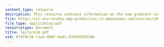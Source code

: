 ```yaml
---
content_type: resource
description: This resource contains information on the new gradient estimate.
file: https://ol-ocw-studio-app-production.s3.amazonaws.com/courses/18-152-introduction-to-partial-differential-equations-fall-2005/bf4f9c18c1a490df6e81876dd82b53de_lecture10.pdf
file_type: application/pdf
resourcetype: Document
title: lecture10.pdf
uid: bf4f9c18-c1a4-90df-6e81-876dd82b53de
---
```

